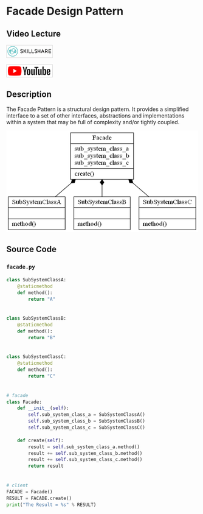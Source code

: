 # Facade Design Pattern

## Video Lecture

<a id="skillShareVideoLink" href="https://skl.sh/34SM2Xg" target="_blank" title="Facade Design Pattern"><img src="/img/skillshare_btn_sm.gif" alt="Facade Design Pattern"/></a> 
<!-- <a id="udemyVideoLink" href="https://www.udemy.com/course/design-patterns-in-python/learn/lecture/16397504/?referralCode=7493DBBBF97FF2B0D24D" target="_blank" title="Facade Design Pattern"><img src="/img/udemy_btn_sm.gif" alt="Facade Design Pattern"/></a> -->
<a id="ytVideoLink" href="https://youtu.be/VrRDami28N0" target="_blank" title="Facade Design Pattern"><img src="/img/yt_btn_sm.gif" alt="Facade Design Pattern"/></a> 

## Description

The Facade Pattern is a structural design pattern.
It provides a simplified interface to a set of other interfaces, abstractions and implementations within a system that may be full of complexity and/or tightly coupled.

![Facade Design Pattern](facade.png)

## Source Code

### **`facade.py`**
```python
class SubSystemClassA:
    @staticmethod
    def method():
        return "A"


class SubSystemClassB:
    @staticmethod
    def method():
        return "B"


class SubSystemClassC:
    @staticmethod
    def method():
        return "C"


# facade
class Facade:
    def __init__(self):
        self.sub_system_class_a = SubSystemClassA()
        self.sub_system_class_b = SubSystemClassB()
        self.sub_system_class_c = SubSystemClassC()

    def create(self):
        result = self.sub_system_class_a.method()
        result += self.sub_system_class_b.method()
        result += self.sub_system_class_c.method()
        return result


# client
FACADE = Facade()
RESULT = FACADE.create()
print("The Result = %s" % RESULT)

```